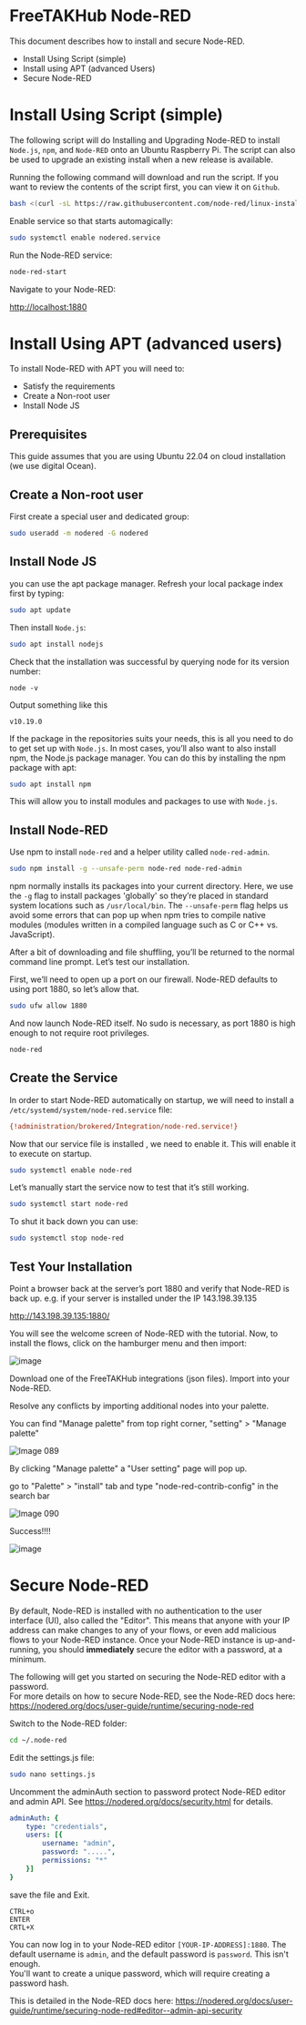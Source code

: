 
# FreeTAKHub Node-RED
This document describes how to install and secure Node-RED.

- Install Using Script (simple)
- Install using APT (advanced Users)
- Secure Node-RED

# Install Using Script (simple)

The following script will do Installing and Upgrading Node-RED 
to install `Node.js`, `npm`, and `Node-RED` onto an Ubuntu Raspberry Pi. 
The script can also be used to upgrade an existing install when a new release is available.

Running the following command will download and run the script. 
If you want to review the contents of the script first, you can view it on `Github`.
```bash
bash <(curl -sL https://raw.githubusercontent.com/node-red/linux-installers/master/deb/update-nodejs-and-nodered)
```

Enable service so that starts automagically:
```bash
sudo systemctl enable nodered.service
```
Run the Node-RED service:
```bash
node-red-start
```
Navigate to your Node-RED:

<http://localhost:1880>

# Install Using APT (advanced users)
To install Node-RED with APT you will need to:

- Satisfy the requirements
- Create a Non-root user
- Install Node JS

## Prerequisites
This guide assumes that you are using Ubuntu 22.04 on cloud installation (we use digital Ocean). 


##  Create a Non-root user
First create a special user and dedicated group:

```bash
sudo useradd -m nodered -G nodered
```

## Install Node JS
 you can use the apt package manager. Refresh your local package index first by typing:

```bash
sudo apt update
```

Then install `Node.js`:

```bash
sudo apt install nodejs
```
 
Check that the installation was successful by querying node for its version number:
```shell
node -v
```
Output something like this
```text
v10.19.0
```

If the package in the repositories suits your needs, 
this is all you need to do to get set up with `Node.js`. 
In most cases, you’ll also want to also install npm, the Node.js package manager. 
You can do this by installing the npm package with apt:
```bash
sudo apt install npm
```
This will allow you to install modules and packages to use with `Node.js`.

## Install Node-RED
Use npm to install `node-red` and a helper utility called `node-red-admin`.

```bash
sudo npm install -g --unsafe-perm node-red node-red-admin
```

npm normally installs its packages into your current directory. 
Here, we use the `-g` flag to install packages 'globally' so they’re placed in standard system locations such as `/usr/local/bin`. 
The `--unsafe-perm` flag helps us avoid some errors that can pop up when npm tries to compile native modules 
(modules written in a compiled language such as C or C++ vs. JavaScript).

After a bit of downloading and file shuffling, 
you’ll be returned to the normal command line prompt. 
Let’s test our installation.

First, we’ll need to open up a port on our firewall. 
Node-RED defaults to using port 1880, so let’s allow that.
```bash
sudo ufw allow 1880
``` 
And now launch Node-RED itself. 
No sudo is necessary, as port 1880 is high enough to not require root privileges.

```bash
node-red
```
## Create the Service
In order to start Node-RED automatically on startup, 
we will need to install a `/etc/systemd/system/node-red.service` file: 
```ini
{!administration/brokered/Integration/node-red.service!}
```
 
Now that our service file is installed , we need to enable it. This will enable it to execute on startup.
```bash
sudo systemctl enable node-red
```

Let’s manually start the service now to test that it’s still working.
```bash
sudo systemctl start node-red
```
To shut it back down you can use:

```bash
sudo systemctl stop node-red
```
## Test Your Installation 
Point a browser back at the server’s port 1880 and verify that Node-RED is back up.
e.g. if your server is installed under the IP 143.198.39.135

<http://143.198.39.135:1880/>

You will see the welcome screen of Node-RED with the tutorial.
Now, to install the flows, click on the hamburger menu and then import:

![image](https://user-images.githubusercontent.com/60719165/143110628-d5e1d2b9-15e8-4b34-b977-abdc99c205f9.png)

Download one of the FreeTAKHub integrations (json files).
Import into your Node-RED. 

Resolve any conflicts by importing additional nodes into your palette. 

You can find "Manage palette" from top right corner, "setting" > "Manage palette"

![Image 089](https://user-images.githubusercontent.com/11376362/219843959-b494a03c-6da9-4714-bece-f521ae1c2f4c.png)

By clicking "Manage palette" a "User setting" page will pop up. 

go to "Palette" > "install" tab and type "node-red-contrib-config" in the search bar

![Image 090](https://user-images.githubusercontent.com/11376362/219844290-b6a5d06d-ce16-4f44-928d-b316e7cc6c5d.png)

Success!!!!

![image](https://user-images.githubusercontent.com/60719165/143122002-35f25669-17c3-4dfa-9655-14b52612bd04.png)

# Secure Node-RED

By default, Node-RED is installed with no authentication to the user interface (UI), also called the "Editor".
This means that anyone with your IP address can make changes to any of your flows,
or even add malicious flows to your Node-RED instance.
Once your Node-RED instance is up-and-running,
you should **immediately** secure the editor with a password, at a minimum.

The following will get you started on securing the Node-RED editor with a password.  
For more details on how to secure Node-RED, see the Node-RED docs here:
https://nodered.org/docs/user-guide/runtime/securing-node-red

Switch to the Node-RED folder:
```bash
cd ~/.node-red
```

Edit the settings.js file:

```bash
sudo nano settings.js
```

Uncomment the adminAuth section to password protect Node-RED editor and admin API.
See <https://nodered.org/docs/security.html> for details.
```yaml
adminAuth: {
    type: "credentials", 
    users: [{
        username: "admin",
        password: ".....",
        permissions: "*"
    }]
}
```
save the file and Exit.

```text
CTRL+o
ENTER
CRTL+X
```

You can now log in to your Node-RED editor `[YOUR-IP-ADDRESS]:1880`.
The default username is `admin`, and the default password is `password`.
This isn't enough.  
You'll want to create a unique password, which will require creating a password hash.

This is detailed in the Node-RED docs here:
<https://nodered.org/docs/user-guide/runtime/securing-node-red#editor--admin-api-security>

